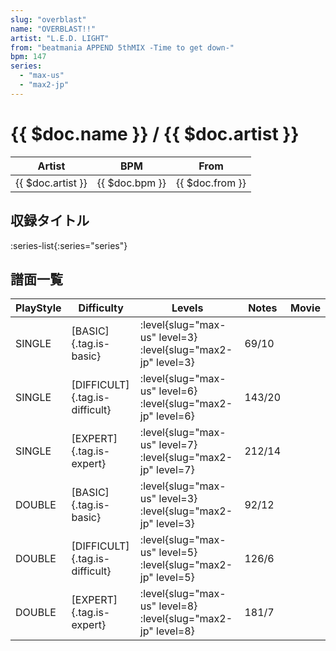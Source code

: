 ```yaml
---
slug: "overblast"
name: "OVERBLAST!!"
artist: "L.E.D. LIGHT"
from: "beatmania APPEND 5thMIX -Time to get down-"
bpm: 147
series:
  - "max-us"
  - "max2-jp"
---
```


# {{ $doc.name }} / {{ $doc.artist }}

|Artist|BPM|From|
|------|---|----|
|{{ $doc.artist }}|{{ $doc.bpm }}|{{ $doc.from }}|

## 収録タイトル

:series-list{:series="series"}

## 譜面一覧

|PlayStyle|Difficulty|Levels|Notes|Movie|
|---------|----------|------|-----|-----|
|SINGLE|[BASIC]{.tag.is-basic}|<div class="field is-grouped is-grouped-multiline">:level{slug="max-us" level=3} :level{slug="max2-jp" level=3}</div>|69/10||
|SINGLE|[DIFFICULT]{.tag.is-difficult}|<div class="field is-grouped is-grouped-multiline">:level{slug="max-us" level=6} :level{slug="max2-jp" level=6}</div>|143/20||
|SINGLE|[EXPERT]{.tag.is-expert}|<div class="field is-grouped is-grouped-multiline">:level{slug="max-us" level=7} :level{slug="max2-jp" level=7}</div>|212/14||
|DOUBLE|[BASIC]{.tag.is-basic}|<div class="field is-grouped is-grouped-multiline">:level{slug="max-us" level=3} :level{slug="max2-jp" level=3}</div>|92/12||
|DOUBLE|[DIFFICULT]{.tag.is-difficult}|<div class="field is-grouped is-grouped-multiline">:level{slug="max-us" level=5} :level{slug="max2-jp" level=5}</div>|126/6||
|DOUBLE|[EXPERT]{.tag.is-expert}|<div class="field is-grouped is-grouped-multiline">:level{slug="max-us" level=8} :level{slug="max2-jp" level=8}</div>|181/7||
